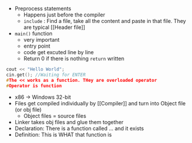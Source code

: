 - Preprocess statements
	- Happens just before the compiler
	- `include` : Find a file, take all the content and paste in that file. They are typical [[Header file]]
- `main()` function
	- very important
	- entry point
	- code get excuted line by line
	- Return 0 if there is nothing `return` written
```cpp
cout << "Hello World";
cin.get(); //Waiting for ENTER
#The << works as a function. THey are overloaded operator
#Operator is function
```
- x86 -> Windows 32-bit
- Files get compiled individually by [[Compiler]] and turn into Object file (or obj file)
	- Object files = source files
- Linker takes obj files and glue them together
- Declaration: There is a function called ... and it exists
- Definition: This is WHAT that function is
